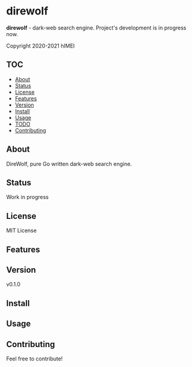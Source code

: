 # direwolf

**direwolf** - dark-web search engine. Project's development is in progress now.

Copyright 2020-2021 hIMEI

## TOC
- [About](#about)
- [Status](#status)
- [License](#license)
- [Features](#features)
- [Version](#version)
- [Install](#install)
- [Usage](#usage)
- [TODO](#todo)
- [Contributing](#contributing)

## About

DireWolf, pure Go written dark-web search engine.

## Status

Work in progress

## License

MIT License

## Features

## Version

v0.1.0

## Install

## Usage

## Contributing

Feel free to contribute!